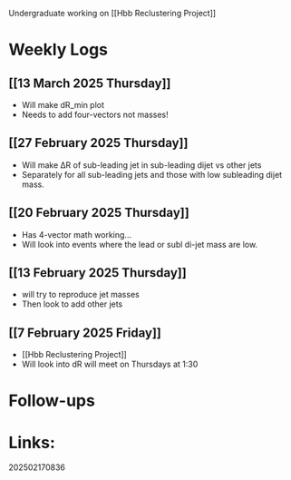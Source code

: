 Undergraduate working on [[Hbb Reclustering Project]]

# Weekly Logs


## [[13 March 2025 Thursday]]
- Will make dR_min plot
- Needs to add four-vectors not masses!

## [[27 February 2025 Thursday]]
- Will make ΔR of sub-leading jet in sub-leading dijet vs other jets
- Separately for all sub-leading jets and those with low subleading dijet mass.

## [[20 February 2025 Thursday]]
- Has 4-vector math working...
- Will look into events where the lead or subl di-jet mass are low.

## [[13 February 2025 Thursday]]
- will try to reproduce jet masses 
- Then look to add other jets

## [[7 February 2025 Friday]]
- [[Hbb Reclustering Project]]
- Will look into dR will meet on Thursdays at 1:30

# Follow-ups


# Links: 



202502170836
